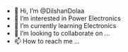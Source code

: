 - 👋 Hi, I’m @DilshanDolaa
- 👀 I’m interested in Power Electronics
- 🌱 I’m currently learning Electronics 
- 💞️ I’m looking to collaborate on ...
- 📫 How to reach me ...

<!---
DilshanDolaa/DilshanDolaa is a ✨ special ✨ repository because its `README.md` (this file) appears on your GitHub profile.
You can click the Preview link to take a look at your changes.
--->
